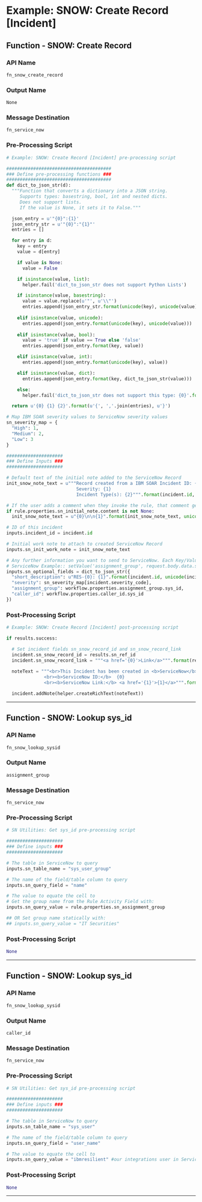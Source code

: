 <!--
    DO NOT MANUALLY EDIT THIS FILE
    THIS FILE IS AUTOMATICALLY GENERATED WITH resilient-sdk codegen
-->

# Example: SNOW: Create Record [Incident]

## Function - SNOW: Create Record

### API Name
`fn_snow_create_record`

### Output Name
`None`

### Message Destination
`fn_service_now`

### Pre-Processing Script
```python
# Example: SNOW: Create Record [Incident] pre-processing script

#######################################
### Define pre-processing functions ###
#######################################
def dict_to_json_str(d):
  """Function that converts a dictionary into a JSON string.
     Supports types: basestring, bool, int and nested dicts.
     Does not support lists.
     If the value is None, it sets it to False."""

  json_entry = u'"{0}":{1}'
  json_entry_str = u'"{0}":"{1}"'
  entries = [] 

  for entry in d:
    key = entry
    value = d[entry]

    if value is None:
      value = False

    if isinstance(value, list):
      helper.fail('dict_to_json_str does not support Python Lists')

    if isinstance(value, basestring):
      value = value.replace(u'"', u'\\"')
      entries.append(json_entry_str.format(unicode(key), unicode(value)))
      
    elif isinstance(value, unicode):
      entries.append(json_entry.format(unicode(key), unicode(value)))
    
    elif isinstance(value, bool):
      value = 'true' if value == True else 'false'
      entries.append(json_entry.format(key, value))

    elif isinstance(value, int):
      entries.append(json_entry.format(unicode(key), value))

    elif isinstance(value, dict):
      entries.append(json_entry.format(key, dict_to_json_str(value)))

    else:
      helper.fail('dict_to_json_str does not support this type: {0}'.format(type(value)))

  return u'{0} {1} {2}'.format(u'{', ','.join(entries), u'}')

# Map IBM SOAR severity values to ServiceNow severity values
sn_severity_map = {
  "High": 1,
  "Medium": 2,
  "Low": 3
}

#####################
### Define Inputs ###
#####################

# Default text of the initial note added to the ServiceNow Record
init_snow_note_text = u"""Record created from a IBM SOAR Incident ID: {0}.
                          Severity: {1}
                          Incident Type(s): {2}""".format(incident.id, incident.severity_code, incident.incident_type_ids)

# If the user adds a comment when they invoke the rule, that comment gets concatenated here
if rule.properties.sn_initial_note.content is not None:
  init_snow_note_text = u"{0}\n\n{1}".format(init_snow_note_text, unicode(rule.properties.sn_initial_note.content))

# ID of this incident
inputs.incident_id = incident.id

# Initial work note to attach to created ServiceNow Record
inputs.sn_init_work_note = init_snow_note_text

# Any further information you want to send to ServiceNow. Each Key/Value pair is attached to the Request object and accessible in ServiceNow.
# ServiceNow Example:: setValue('assignment_group', request.body.data.sn_optional_fields.assignment_group)
inputs.sn_optional_fields = dict_to_json_str({
  "short_description": u"RES-{0}: {1}".format(incident.id, unicode(incident.name)),
  "severity": sn_severity_map[incident.severity_code],
  "assignment_group": workflow.properties.assignment_group.sys_id,
  "caller_id": workflow.properties.caller_id.sys_id
})
```

### Post-Processing Script
```python
# Example: SNOW: Create Record [Incident] post-processing script

if results.success:

  # Set incident fields sn_snow_record_id and sn_snow_record_link
  incident.sn_snow_record_id = results.sn_ref_id
  incident.sn_snow_record_link = """<a href='{0}'>Link</a>""".format(results.sn_record_link)
  
  noteText = """<br>This Incident has been created in <b>ServiceNow</b>
              <br><b>ServiceNow ID:</b>  {0}
              <br><b>ServiceNow Link:</b> <a href='{1}'>{1}</a>""".format(results.sn_ref_id, results.sn_record_link)

  incident.addNote(helper.createRichText(noteText))
```

---

## Function - SNOW: Lookup sys_id

### API Name
`fn_snow_lookup_sysid`

### Output Name
`assignment_group`

### Message Destination
`fn_service_now`

### Pre-Processing Script
```python
# SN Utilities: Get sys_id pre-processing script

#####################
### Define inputs ###
#####################

# The table in ServiceNow to query
inputs.sn_table_name = "sys_user_group"

# The name of the field/table column to query
inputs.sn_query_field = "name"

# The value to equate the cell to
# Get the group name from the Rule Activity Field with:
inputs.sn_query_value = rule.properties.sn_assignment_group

## OR Set group name statically with:
## inputs.sn_query_value = "IT Securities"
```

### Post-Processing Script
```python
None
```

---

## Function - SNOW: Lookup sys_id

### API Name
`fn_snow_lookup_sysid`

### Output Name
`caller_id`

### Message Destination
`fn_service_now`

### Pre-Processing Script
```python
# SN Utilities: Get sys_id pre-processing script

#####################
### Define inputs ###
#####################

# The table in ServiceNow to query
inputs.sn_table_name = "sys_user"

# The name of the field/table column to query
inputs.sn_query_field = "user_name"

# The value to equate the cell to
inputs.sn_query_value = "ibmresilient" #our integrations user in ServiceNow
```

### Post-Processing Script
```python
None
```

---

